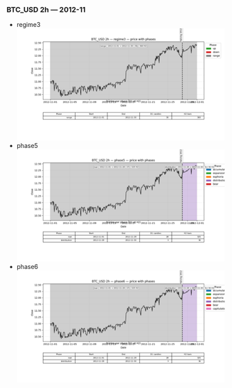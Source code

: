 ### BTC_USD 2h — 2012-11

- regime3
![BTC_USD_2h_regime3_2012-11_phase_price.png](outputs/fourier/phase_monthly/BTC_USD/2h/2012/2012-11/BTC_USD_2h_regime3_2012-11_phase_price.png)
- phase5
![BTC_USD_2h_phase5_2012-11_phase_price.png](outputs/fourier/phase_monthly/BTC_USD/2h/2012/2012-11/BTC_USD_2h_phase5_2012-11_phase_price.png)
- phase6
![BTC_USD_2h_phase6_2012-11_phase_price.png](outputs/fourier/phase_monthly/BTC_USD/2h/2012/2012-11/BTC_USD_2h_phase6_2012-11_phase_price.png)